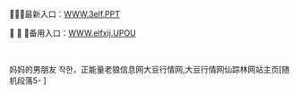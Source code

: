 <p>
	🎴🎴🎴最新入口：<a href="http://www.baidu.com/link?url=6MA2SWnO3Raqke39an_0PUxosM6ZrUGzi1BN9tNnlPW&wd">WWW.3elf.PPT</a> 
	<p>
		💢
💢
💢备用入口：<a href="http://www.baidu.com/link?url=6MA2SWnO3Raqke39an_0PUxosM6ZrUGzi1BN9tNnlPW&wd">WWW.elfxij.UPOU</a> 
	</p>
	<p>
		<br />
	</p>
	<p>
		妈妈的男朋友 착한，正能量老狼信息网大豆行情网,大豆行情网仙踪林网站主页[随机段落5-
]
	</p>
